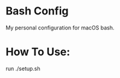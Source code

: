 Bash Config
=================
My personal configuration for macOS bash.

How To Use:
===========
run ./setup.sh
